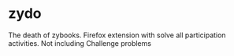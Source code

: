 # zydo
The death of zybooks. Firefox extension with solve all participation activities. Not including Challenge problems
